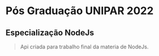 # Pós Graduação UNIPAR 2022

## Especialização NodeJs

> Api criada para trabalho final da materia de NodeJs.
